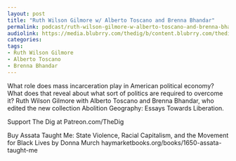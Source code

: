 ```yaml
---
layout: post
title: "Ruth Wilson Gilmore w/ Alberto Toscano and Brenna Bhandar"
permalink: podcast/ruth-wilson-gilmore-w-alberto-toscano-and-brenna-bhandar/
audiolink: https://media.blubrry.com/thedig/b/content.blubrry.com/thedig/The_Dig-EP_358-Gilmore.mp3
categories:
tags:
- Ruth Wilson Gilmore
- Alberto Toscano
- Brenna Bhandar
---
```


What role does mass incarceration play in American political economy? What does that reveal about what sort of politics are required to overcome it? Ruth Wilson Gilmore with Alberto Toscano and Brenna Bhandar, who edited the new collection Abolition Geography: Essays Towards Liberation.

Support The Dig at Patreon.com/TheDig

Buy Assata Taught Me: State Violence, Racial Capitalism, and the Movement for Black Lives by Donna Murch haymarketbooks.org/books/1650-assata-taught-me
